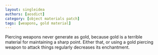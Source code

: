 ```yaml
---
layout: singleidea
authors: [aosdict]
category: [object materials patch]
tags: [weapons, gold material]
---
```

Piercing weapons never generate as gold, because gold is a terrible material for maintaining a sharp point. Either that, or using a gold piercing weapon to attack things regularly decreases its enchantment.
